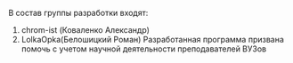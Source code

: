 В состав группы разработки входят:
1) chrom-ist (Коваленко Александр)
2) LolkaOpka(Белошицкий Роман)
Разработанная программа призвана помочь с учетом научной деятельности преподавателей
ВУЗов
